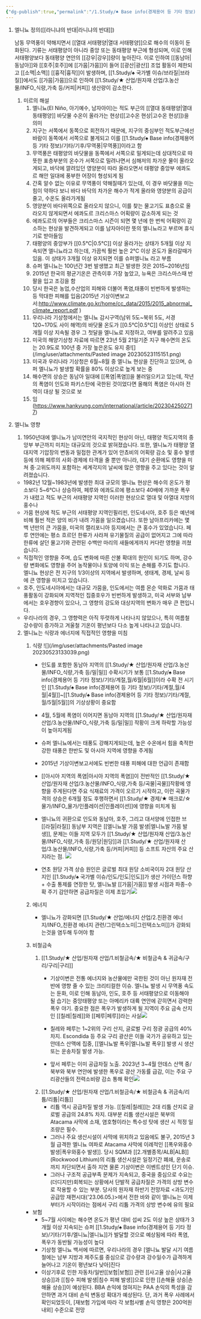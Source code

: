 ```yaml
---
{"dg-publish":true,"permalink":"/1.Study/♠ Base info(경제용어 등 기타 정보)/기타/기후/엘니뇨/","created":"2023-05-23T10:34:34.731+09:00","updated":"2025-06-03T20:07:22.469+09:00"}
---
```


1. 엘니뇨 정의([[라니냐의 반대\|라니냐의 반대]])

	남동 무역풍이 약해지면서 [[열대 서태평양\|열대 서태평양]]으로 해수의 이동이 둔화된다. 기류는 서태평양이 아니라 중앙 또는 동태평양 부근에 형성되며, 이로 인해 서태평양보다 동태평양 연안의 [[강우\|강우]]량이 높아진다. 이로 인하여 [[동남아\|동남아]]와 [[호주\|호주]]에 [[가뭄\|가뭄]]이 들어 [[광산\|광산]] 조업 활동이 제한되고 [[소맥\|소맥]] [[흉작\|흉작]]이 발생하며, [[1.Study/♠ 국가별 이슈/브라질\|브라질]]에서도 [[가뭄\|가뭄]]으로 인하여 [[1.Study/★ 산업/원자재 산업/3.농산물/INFO_식량,가축 등/커피\|커피]] 생산량이 감소한다.    
	
	1. 미르의 해설
		1. 엘니뇨(El Niño, 아기예수, 남자아이)는 적도 부근의 [[열대 동태평양\|열대 동태평양]] 바닷물 수온이 올라가는 현상([[고수온 현상\|고수온 현상]])을 의미
		2. 지구는 서쪽에서 동쪽으로 회전하기 때문에, 지구의 중심부인 적도부근에선 바람이 동쪽에서 서쪽으로 불게되고 이를 [[1.Study/♠ Base info(경제용어 등 기타 정보)/기타/기후/무역풍\|무역풍]]이라고 함
		3. 무역풍은 태평양의 바닷물을 동쪽에서 서쪽으로 밀게되는데 상대적으로 따뜻한 표층부분의 온수가 서쪽으로 밀려나면서 심해저의 차가운 물이 올라오게되고, 바닥에 깔려있던 영양분이 따라 올라오면서 태평양 중앙부 에콰도르 해안 일대에 풍부한 어장이 형성되게 됨
		4. 간혹 알수 없는 이유로 무역풍이 약해질때가 있는데, 이 경우 바닷물을 미는 힘이 약하다 보니 바다 바닥의 차가운 해수가 적게 올라와 영양분의 공급이 줄고, 수온도 올라가게됨
		5. 영양분이 바다위쪽으로 올라오지 않으니, 이를 찾는 물고기도 표층으로 올라오지 않게되면서 에콰도르 크리스마스 어획량이 감소하게 되는 것 
		6. 에콰도르의 어부들은 크리스마스 시즌이 되면 몇 년에 한 번씩  어획량이 감소하는 현상을 발견하게되고 이를 남자아이란 뜻의 엘니뇨라고 부르며 휴식기로 받아들임
		7. 태평양의 중앙부가 [[0.5℃\|0.5℃]] 이상 올라가는 상태가 5개월 이상 지속되면 엘니뇨라고 하는데, 가끔씩 훨씬 높은 2℃ 이상 온도가 올라갈때가 있음. 이 상태가 3개월 이상 유지되면 이를 슈퍼엘니뇨 라고 부름
		8. 슈퍼 엘니뇨는 100년간 3번 발생했고 최근 발생한 것은 2015~2016년임
		9. 2015년 한국의 평균기온은 관측이후 가장 높았고, 뉴욕은 크리스마스때 반팔을 입고 조깅을 함
		10. 당시 한국은 농업,수산업의 피해와 더불어 폭염,태풍이 빈번하게 발생하는등 막대한 피해를 입음(2015년 기상이변보고서:http://www.climate.go.kr/home/cc_data/2015/2015_abnormal_climate_report.pdf )
		11. 우리나라 기상청에서는 엘니뇨 감시구역(남위 5도~북위 5도, 서경 120~170도 사이 해역)의 바닷물 온도가 [[0.5℃\|0.5℃]]  이상인 상태로 5개월 이상 지속될 경우 그 첫달을 엘니뇨로 지정하고, 여부를 알려주고 있음
		12. 미국의 해양기상청 자료에 따르면 23년 5월 21일기준 지구 해수면의 온도는 20.9도로 100년 중 가장 높은온도 유지 중![](/img/user/attachments/Pasted image 20230523115151.png)
		13. 미국과 우리나라 기상청은 6월~8월 중 엘니뇨 현상을 진단하고 있으며, 슈퍼 엘니뇨가 발생할 확률을 80% 이상으로 높게 보는 중
		14. 해수면의 상승은 동남아 일대에 [[폭염\|폭염]]을 불러일으키고 있는데, 작년의 폭염이 인도와 파키스탄에 국한된 것이었다면 올해의 폭염은 아시아 전역이 대상 될 것으로 보
		15. 임(https://www.hankyung.com/international/article/2023042502717) 

1. 엘니뇨 영향
	1. 1950년대에 엘니뇨가 남미연안의 국지적인 현상이 아닌, 태평양 적도지역의 중앙부 부근까지 미치는 대규모의 것으로 밝혀졌습니다. 또한, 엘니뇨가 태평양 열대지역 기압장의 변동과 밀접한 관계가 있어 안쵸비의 어획량 감소 및 홍수 발생 등에 의해 페루의 사회·경제에 타격을 줄 뿐만 아니라, 대기 순환에도 영향을 미쳐 중·고위도까지 포함하는 세계각지의 날씨에 많은 영향을 주고 있다는 것이 알려졌습니다.
	- 1982년 12월~1983년에 발생한 최대 규모의 엘니뇨 현상은 해수의 온도가 평소보다 5~6℃나 상승하여, 페루와 에콰도르에 평소보다 40배에 가까운 폭우가 내렸고 적도 부근의 서태평양 지역인 이러한 현상으로 열대 및 아열대 지방의 홍수나
	- 가뭄 현상에 적도 부근의 서태평양 지역인필리핀, 인도네시아, 호주 등은 예년에 비해 훨씬 적은 양의 비가 내려 가뭄을 일으켰습니다. 또한 남아프리카에는 몇 백 년만의 큰 가뭄을, 미국의 캘리포니아 등지에서는 큰 홍수가 있었습니다. 페루 연안에는 평소 흐르던 한류가 사라져 유기물질의 공급이 없어지고 그에 따라 한류에 살던 물고기와 관련된 수백만 마리의 새들에게까지 커다란 영향을 끼쳤습니다.
	- 직접적인 영향을 주며, 습도 변화에 따른 산불 확대의 원인이 되기도 하며, 강수량 변화에도 영향을 주어 농작물이나 토양에 이익 또는 손해를 주기도 합니다. 엘니뇨 현상은 전 지구의 1/3이상의 지역에서 발생하며, 생태계, 경제, 날씨 등에 큰 영향을 미치고 있습니다.
	- 호주, 인도네시아에서는 대규모 가뭄을, 인도에서는 여름 몬순 악화로 가뭄과 태풍활동이 강화되며 지역적인 집중호우가 빈번하게 발생하고, 미국 서부와 남부에서는 호우경향이 있으나, 그 영향의 강도와 대상지역의 변화가 매우 큰 편입니다.
	- 우리나라의 경우, 그 영향력은 아직 뚜렷하게 나타나지 않았으나, 특히 여름철 강수량이 증가하고 겨울철 기온이 평년보다 다소 높게 나타나고 있습니다.
	2. 엘니뇨는 식량과 에너지에 직접적인 영향을 미침
		1. 식량
			![](/img/user/attachments/Pasted image 20230523133039.png)
			- 인도를 포함한 동남아 지역의 [[1.Study/★ 산업/원자재 산업/3.농산물/INFO_식량,가축 등/밀\|밀]] 수확시기가 보통 [[1.Study/♠ Base info(경제용어 등 기타 정보)/기타/계절,월/6월\|6월]]이라 수확 전 시기인 [[1.Study/♠ Base info(경제용어 등 기타 정보)/기타/계절,월/4월\|4월]]~[[1.Study/♠ Base info(경제용어 등 기타 정보)/기타/계절,월/5월\|5월]]의 기상상황이 중요함
			- 4월, 5월에 폭염이 이어지면 동남아 지역의 [[1.Study/★ 산업/원자재 산업/3.농산물/INFO_식량,가축 등/밀\|밀]] 작황이 크게 하락할 가능성이 높아지게됨
			- 슈퍼 엘니뇨에서는 태풍도 강해지게되는데, 높은 수온에서 힘을 축적한 강한 태풍은 한반도 및 아시아 지역에 영향을 주게됨
			- 2015년 기상이변보고서에도 빈번한 태풍 피해에 대한 언급이 존재함
			- [[아시아 지역의 폭염\|아시아 지역의 폭염]]이 전반적인 [[1.Study/★ 산업/원자재 산업/3.농산물/INFO_식량,가축 등/곡물\|곡물]]작황에 영향을 주게된다면 주요 식재료의 가격이 오르기 시작하고, 이런 곡물가격의 상승은 6개월 정도 후행하면서 [[1.Study/★ 경제/★ 매크로/☆ 물가/INFO_물가/인플레이션\|인플레이션]]에 영향을 미치게 됨
			- 엘니뇨의 귀환으로 인도와 동남아, 호주, 그리고 대서양에 인접한 브[[라질\|라질]] 동남부 지역은 [[엘니뇨발 가뭄 발생\|엘니뇨발 가뭄 발생]], 문제는 이들 지역 모두가 [[1.Study/★ 산업/원자재 산업/3.농산물/INFO_식량,가축 등/원당\|원당]]과 [[1.Study/★ 산업/원자재 산업/3.농산물/INFO_식량,가축 등/커피\|커피]] 등 소프트 자산의 주요 산지라는 점. ![](https://i.imgur.com/rxXP6BF.png)

			- 연초 원당 가격 상승 원인은 글로벌 최대 원당 소비국이자 2대 원당 산지인 [[1.Study/♠ 국가별 이슈/인도/인도\|인도]]가 생산 가이던스 하향 + 수출 통제를 연장한 탓, 엘니뇨발 [[가뭄\|가뭄]] 발생 시점과 파종-수확 주기 감안하면 공급차질은 이제 초입기![](https://i.imgur.com/kFW7E0m.png)

		2. 에너지
			- 엘니뇨가 강화되면 [[1.Study/★ 산업/에너지 산업/2.친환경 에너지/INFO_친환경 에너지 관련/그린택소노미\|그린택소노미]]가 강화되는것을 염두해 두어야 함
		
		3. 비철금속
			1. [[1.Study/★ 산업/원자재 산업/1.비철금속/★ 비철금속 & 귀금속/구리/구리\|구리]]
				- 기상이변은 전통 에너지와 농산물에만 국한된 것이 아닌 원자재 전반에 영향 줄 수 있는 크리티컬한 이슈. 엘니뇨 발생 시 무역풍 속도는 둔화, 이로 인해 동남아, 인도, 호주 등 서태평양으로 이동해야 될 습기는 중앙태평양 또는 아메리카 대륙 연안에 갇히면서 강력한 폭우 야기. 중요한 점은 폭우가 발생하게 될 지역이 주요 금속 산지인 [[칠레\|칠레]]와 [[페루\|페루]]라는 사실![](https://i.imgur.com/lHgqhW1.png)

				- 칠레와 페루는 1~2위의 구리 산지, 글로벌 구리 정광 공급의 40% 차지. Escondida 등 주요 구리 광산은 이들 국가가 공유하고 있는 안데스 산맥에 집중, [[엘니뇨발 폭우\|엘니뇨발 폭우]] 발생 시 생산 또는 운송차질 발생 가능.
				- 앞서 페루는 이미 공급차질 노출. 2023년 3~4월 안데스 산맥 중/북부와 북부 연안에 발생한 폭우로 광산 가동률 급감, 이는 주요 구리광산들의 전력소비량 감소 통해 확인![](https://i.imgur.com/lWvzzey.png)
			1. [[1.Study/★ 산업/원자재 산업/1.비철금속/★ 비철금속 & 귀금속/리튬/리튬\|리튬]]
				- 리튬 역시 공급차질 발생 가능. [[칠레\|칠레]]는 2대 리튬 산지로 글로벌 공급의 24.8% 차지. 대부분 리튬 생산시설은 북부의 Atacama 사막에 소재, 염호형이라는 특수성 탓에 생산 시 적정 일조량은 필수. 
				- 그러나 주요 생산시설이 사막에 위치하고 있음에도 불구, 2015년 3월 급격한 엘니뇨 여파로 Atacama 사막에 이례적인 [[폭우와홍수 발생\|폭우와홍수 발생]]. 당시 SQM과 [[2.개별종목/ALB\|ALB]](Rockwood Lithium)의 리튬 생산시설은 일정기간 폐쇄, 운송로까지 차단되면서 출하 지연 물론 기상이변은 이벤트성인 단기 이슈. 
				- 그러나 구조적 공급부족 문제가 지속되고, 중국을 중심으로 수요는 (더디지만)회복되는 상황에서 단발적 공급차질은 가격의 상방 변수로 작용할 수 있는 부분. 당사의 원자재 하반기 전망자료 <과도기인 공급망 재편시대('23.06.05.)>에서 전한 바와 같이 엘니뇨는 이제부터가 시작이라는 점에서 구리 리튬 가격의 상방 변수에 유의 필요
		- 보험
			- 5~7월 사이에는 해수면 온도가 평년 대비 섭씨 2도 이상 높은 상태가 3개월 이상 지속되는 슈퍼 [[1.Study/♠ Base info(경제용어 등 기타 정보)/기타/기후/엘니뇨\|엘니뇨]]가 발달할 것으로 예상됨에 따라 폭염, 폭우가 동반될 가능성이 높다
			- 기상청 엘니뇨 백서에 따르면, 우리나라의 경우 [엘니뇨 발달 시기 여름철에는 남부 지방과 제주도를 중심으로 강수량과 강수일수가 급격하게 늘어나고 기온이 평년보다 낮아]진다
			- 이상기후로 인한 자동차/일반[[보험\|보험]] 관련 [[사고율 상승\|사고율 상승]]과 [[침수 피해 발생\|침수 피해 발생]]으로 인한 [[손해율 상승\|손해율 상승]]이 예상된다. BBA 손익에 얹혀지는 PAA 손익의 특성을 감안하면 과거 대비 손익 변동성 확대가 예상된다. 단, 과거 폭우 사례에서 확인되었듯이, [재보험 가입에 따라 각 보험사별 손익 영향은 200억원 내외] 수준으로 전망